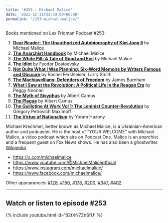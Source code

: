 ```yaml
---
title: '#253 – Michael Malice'
date: '2021-12-31T23:59:00+00:00'
permalink: "/253-michael-malice/"
---
```


Books mentioned on Lex Fridman Podcast #253:

1. <b><a href="https://amzn.to/3XTehRx" target="_blank" rel="sponsored noopener noreferrer">Dear Reader: The Unauthorized Autobiography of Kim Jong Il</a></b> by Michael Malice
2. <b><a href="https://amzn.to/46PYmYn" target="_blank" rel="sponsored noopener noreferrer">The Anarchist Handbook</a></b> by Michael Malice
3. <b><a href="https://amzn.to/3XRB2W2" target="_blank" rel="sponsored noopener noreferrer">The White Pill: A Tale of Good and Evil</a></b> by Michael Malice
4. <b><a href="https://amzn.to/3K2AMxN" target="_blank" rel="sponsored noopener noreferrer">The Idiot</a></b> by Fyodor Dostoevsky
5. <b><a href="https://amzn.to/44rq6Rs" target="_blank" rel="sponsored noopener noreferrer">Not Quite What I Was Planning: Six-Word Memoirs by Writers Famous and Obscure</a></b> by Rachel Fershleiser, Larry Smith
6. <b><a href="https://amzn.to/3DkEgb3" target="_blank" rel="sponsored noopener noreferrer">The Machiavellians: Defenders of Freedom</a></b> by James Burnham
7. <b><a href="https://amzn.to/3XRt5jD" target="_blank" rel="sponsored noopener noreferrer">What I Saw at the Revolution: A Political Life in the Reagan Era</a></b> by Peggy Noonan
8. <b><a href="https://amzn.to/3XT9YWz" target="_blank" rel="sponsored noopener noreferrer">The Myth of Sisyphus</a></b> by Albert Camus
9. <b><a href="https://amzn.to/44IlZ3o" target="_blank" rel="sponsored noopener noreferrer">The Plague</a></b> by Albert Camus
10. <b><a href="https://amzn.to/3OfgKCT" target="_blank" rel="sponsored noopener noreferrer">The Guillotine At Work Vol 1: The Leninist Counter-Revolution</a></b> by Gregory Petrovich Maximoff
11. <b><a href="https://amzn.to/3NOyzqZ" target="_blank" rel="sponsored noopener noreferrer">The Virtue of Nationalism</a></b> by Yoram Hazony

<!--more-->

Michael Krechmer, better known as Michael Malice, is a Ukrainian-American author and podcaster. He is the host of “YOUR WELCOME” with Michael Malice, a video podcast which airs on Podcast One. Malice is an anarchist and a frequent guest on Fox News shows. He has also been a ghostwriter. <a href="https://en.wikipedia.org/wiki/Michael_Malice" target="_blank">Wikipedia</a>

- <a href="https://x.com/michaelmalice" target="_blank">https://x.com/michaelmalice</a>
- <a href="https://www.youtube.com/@MichaelMaliceofficial" target="_blank">https://www.youtube.com/@MichaelMaliceofficial</a>
- <a href="https://www.instagram.com/michaelmalice/" target="_blank">https://www.instagram.com/michaelmalice/</a>
- <a href="https://www.facebook.com/michaelmalice/" target="_blank">https://www.facebook.com/michaelmalice/</a>

Other appearances: [\#128](https://lexlib.io/128-michael-malice/), [\#150](https://lexlib.io/150-michael-malice/), [\#178](https://lexlib.io/178-michael-malice-and-yaron-brook/), [\#200](https://lexlib.io/200-michael-malice/), [\#347](https://lexlib.io/347-michael-malice/), [\#402](/402-michael-malice/)

- - - - - -

## Watch or listen to episode #253

{% include youtube.html id='B2tXN7ZnSfU' %}